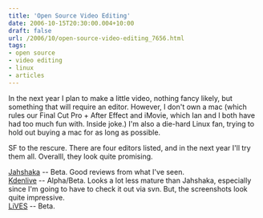 ```yaml
---
title: 'Open Source Video Editing'
date: 2006-10-15T20:30:00.004+10:00
draft: false
url: /2006/10/open-source-video-editing_7656.html
tags: 
- open source
- video editing
- linux
- articles
---
```


In the next year I plan to make a little video, nothing fancy likely, but something that will require an editor. However, I don't own a mac (which rules our Final Cut Pro + After Effect and iMovie, which Ian and I both have had too much fun with. Inside joke.) I'm also a die-hard Linux fan, trying to hold out buying a mac for as long as possible.

SF to the rescure. There are four editors listed, and in the next year I'll try them all. Overalll, they look quite promising.

[Jahshaka](http://sourceforge.net/projects/jahshakafx) -- Beta. Good reviews from what I've seen.  
[Kdenlive](http://sourceforge.net/projects/kdenlive) -- Alpha/Beta. Looks a lot less mature than Jahshaka, especially since I'm going to have to check it out via svn. But, the screenshots look quite impressive.  
[LiVES](http://sourceforge.net/projects/lives) -- Beta.